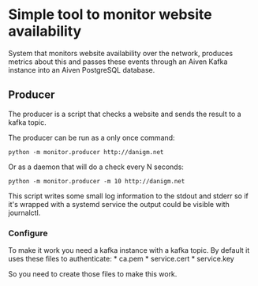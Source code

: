 Simple tool to monitor website availability
===========================================

System that monitors website availability over the network, produces metrics
about this and passes these events through an Aiven Kafka instance into an
Aiven PostgreSQL database.

## Producer

The producer is a script that checks a website and sends the result to a kafka
topic.

The producer can be run as a only once command:

```
python -m monitor.producer http://danigm.net
```

Or as a daemon that will do a check every N seconds:

```
python -m monitor.producer -m 10 http://danigm.net
```

This script writes some small log information to the stdout and stderr so if
it's wrapped with a systemd service the output could be visible with
journalctl.

### Configure

To make it work you need a kafka instance with a kafka topic. By default it
uses these files to authenticate:
    * ca.pem
    * service.cert
    * service.key

So you need to create those files to make this work.
